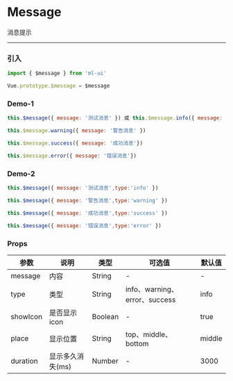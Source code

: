 # Message

消息提示
<hr>

### 引入
```js
import { $message } from 'ml-ui'

Vue.prototype.$message = $message
```

### Demo-1
```js
this.$message({ message: '测试消息' }) 或 this.$message.info({ message: '测试消息' }) 

this.$message.warning({ message: '警告消息' })

this.$message.success({ message: '成功消息'})

this.$message.error({ message: '错误消息'})

```
### Demo-2
```js
this.$message({ message: '测试消息',type:'info' }) 

this.$message({ message: '警告消息',type:'warning' }) 

this.$message({ message: '成功消息',type:'success' }) 

this.$message({ message: '错误消息',type:'error' }) 

```
### Props
| 参数          | 说明            | 类型            | 可选值                 | 默认值   |
|-------------  |---------------- |---------------- |---------------------- |-------- |
| message         | 内容   | String  | - | - |
| type         | 类型   | String  | info、warning、error、success |  info| 
| showIcon         | 是否显示icon   | Boolean  | - |  true| 
| place         | 显示位置   | String  | top、middle、bottom  | middle |
| duration         | 显示多久消失(ms)   | Number  | - | 3000 |
